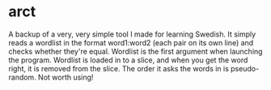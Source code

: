 # arct
A backup of a very, very simple tool I made for learning Swedish. It simply reads a wordlist in the format word1:word2 (each pair on its own 
line)  and 
checks 
whether 
they're equal. Wordlist is the first argument when launching the program. Wordlist is loaded in to a slice, and when you get the word right, it 
is removed from the slice. The order it asks the words in is pseudo-random.  Not worth using!
